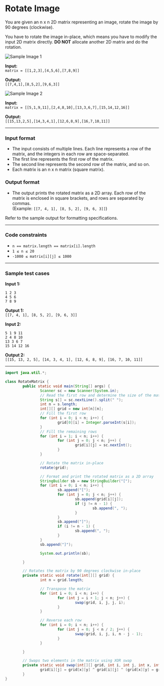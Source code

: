 # Rotate Image

You are given an n x n 2D matrix representing an image, rotate the image by 90 degrees (clockwise).

You have to rotate the image in-place, which means you have to modify the input 2D matrix directly. **DO NOT** allocate another 2D matrix and do the rotation.

![Sample Image 1](https://s3.amazonaws.com/exams-media-content/041909ab-d1f3-4165-98a9-a513d85388b9/questions/2675902989-1)

**Input:**  
`matrix = [[1,2,3],[4,5,6],[7,8,9]]`

**Output:**  
`[[7,4,1],[8,5,2],[9,6,3]]`

![Sample Image 2](https://s3.amazonaws.com/exams-media-content/041909ab-d1f3-4165-98a9-a513d85388b9/questions/2675902989-2)

**Input:**  
`matrix = [[5,1,9,11],[2,4,8,10],[13,3,6,7],[15,14,12,16]]`

**Output:**  
`[[15,13,2,5],[14,3,4,1],[12,6,8,9],[16,7,10,11]]`

---

### Input format

- The input consists of multiple lines. Each line represents a row of the matrix, and the integers in each row are space-separated.
- The first line represents the first row of the matrix.
- The second line represents the second row of the matrix, and so on.
- Each matrix is an n x n matrix (square matrix).

### Output format

- The output prints the rotated matrix as a 2D array. Each row of the matrix is enclosed in square brackets, and rows are separated by commas.  
    (Example: `[[7, 4, 1], [8, 5, 2], [9, 6, 3]]`)

Refer to the sample output for formatting specifications.

---

### Code constraints

- `n == matrix.length == matrix[i].length`
- `1 ≤ n ≤ 20`
- `-1000 ≤ matrix[i][j] ≤ 1000`

---

### Sample test cases

**Input 1:**
```
1 2 3
4 5 6
7 8 9
```
**Output 1:**  
`[[7, 4, 1], [8, 5, 2], [9, 6, 3]]`

**Input 2:**
```
5 1 9 11
2 4 8 10
13 3 6 7
15 14 12 16
```
**Output 2:**  
`[[15, 13, 2, 5], [14, 3, 4, 1], [12, 6, 8, 9], [16, 7, 10, 11]]`

---

```java
import java.util.*;

class RotateMatrix {
        public static void main(String[] args) {
                Scanner sc = new Scanner(System.in);
                // Read the first row and determine the size of the matrix
                String s[] = sc.nextLine().split(" ");
                int n = s.length;
                int[][] grid = new int[n][n];
                // Fill the first row
                for (int i = 0; i < n; i++) {
                        grid[0][i] = Integer.parseInt(s[i]);
                }
                // Fill the remaining rows
                for (int i = 1; i < n; i++) {
                        for (int j = 0; j < n; j++) {
                                grid[i][j] = sc.nextInt();
                        }
                }

                // Rotate the matrix in-place
                rotate(grid);

                // Format and print the rotated matrix as a 2D array
                StringBuilder sb = new StringBuilder("[");
                for (int i = 0; i < n; i++) {
                        sb.append("[");
                        for (int j = 0; j < n; j++) {
                                sb.append(grid[i][j]);
                                if (j != n - 1) {
                                        sb.append(", ");
                                }
                        }
                        sb.append("]");
                        if (i != n - 1) {
                                sb.append(", ");
                        }
                }
                sb.append("]");

                System.out.println(sb);

        }

        // Rotates the matrix by 90 degrees clockwise in-place
        private static void rotate(int[][] grid) {
                int n = grid.length;

                // Transpose the matrix
                for (int i = 0; i < n; i++) {
                        for (int j = i + 1; j < n; j++) {
                                swap(grid, i, j, j, i);
                        }
                }

                // Reverse each row
                for (int i = 0; i < n; i++) {
                        for (int j = 0; j < n / 2; j++) {
                                swap(grid, i, j, i, n - j - 1);
                        }
                }

        }

        // Swaps two elements in the matrix using XOR swap
        private static void swap(int[][] grid, int i, int j, int x, int y) {
                grid[i][j] = grid[x][y] ^ grid[i][j] ^ (grid[x][y] = grid[i][j]);
        }
}
```